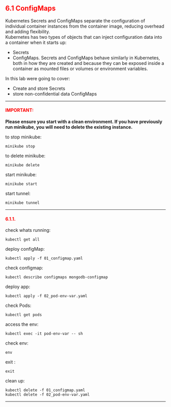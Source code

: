 ## <font color='red'> 6.1 ConfigMaps </font>
Kubernetes Secrets and ConfigMaps separate the configuration of individual container instances from the container image, reducing overhead and adding flexibility.  
Kubernetes has two types of objects that can inject configuration data into a container when it starts up: 
* Secrets
* ConfigMaps. 
Secrets and ConfigMaps behave similarly in Kubernetes, both in how they are created and because they can be exposed inside a container as mounted files or volumes or environment variables.

In this lab were going to cover:
* Create and store Secrets
* store non-confidential data ConfigMaps

---

#### <font color='red'>IMPORTANT:</font> 
<strong>Please ensure you start with a clean environment. 
If you have previously run minikube, you will need to delete the existing instance.</strong>

to stop  minikube:
```
minikube stop
```
to delete  minikube:
```
minikube delete
```
start minikube:
```
minikube start
```
start tunnel:
```
minikube tunnel
```

---

#### <font color='red'>6.1.1. </font> 
check whats running:
```
kubectl get all
```
deploy configMap:
```
kubectl apply -f 01_configmap.yaml
```
check configmap:
```
kubectl describe configmaps mongodb-configmap
```
deploy app:
```
kubectl apply -f 02_pod-env-var.yaml
```
check Pods:
```
kubectl get pods
```
access the env:
```
kubectl exec -it pod-env-var -- sh
```
check env:
```
env
```
exit :
```
exit
```
clean up:
```
kubectl delete -f 01_configmap.yaml
kubectl delete -f 02_pod-env-var.yaml
```

---